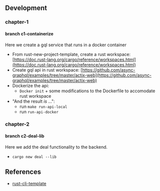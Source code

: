 

## Development

### chapter-1
#### branch c1-containerize
Here we create a gql service that runs in a docker container
- From rust-new-project-template, create a rust workspace:
  [https://doc.rust-lang.org/cargo/reference/workspaces.html](https://doc.rust-lang.org/cargo/reference/workspaces.html)
- Create gql api in rust workspace: [https://github.com/async-graphql/examples/tree/master/actix-web](https://github.com/async-graphql/examples/tree/master/actix-web)
- Dockerize the api:
  - `Docker init` + some modifications to the Dockerfile to accomodate rust workspace
- "And the result _is_ ...":
  - run `make run-api-local`
  - run `run-api-docker`

### chapter-2
#### branch c2-deal-lib
Here we add the deal functionality to the backend.
- `cargo new deal --lib`

## References

* [rust-cli-template](https://github.com/kbknapp/rust-cli-template)
